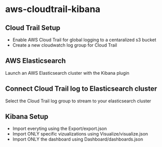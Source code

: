 # aws-cloudtrail-kibana

## Cloud Trail Setup

* Enable AWS Cloud Trail for global logging to a centaralized s3 bucket
* Create a new cloudwatch log group  for Cloud Trail

## AWS Elasticsearch

Launch an AWS Elasticsearch cluster with the Kibana plugin

## Connect Cloud Trail log to Elasticsearch cluster

Select the Cloud Trail log group to stream to your elasticsearch cluster

## Kibana Setup

* Import everyting using the Export/export.json
* Import ONLY specific vizualizations using Visualize/visualize.json
* Import ONLY the dashboard using Dashboard/dashboards.json 
